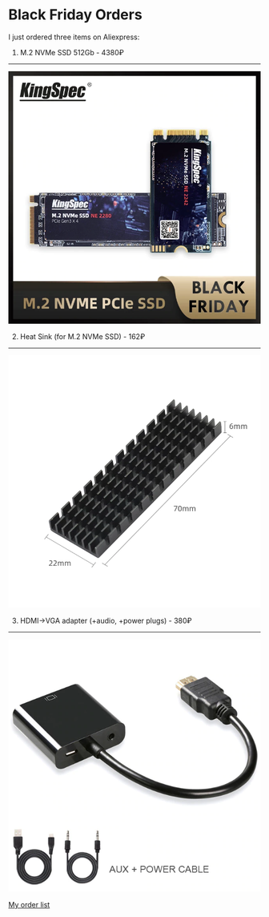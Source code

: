 # Black Friday Orders
I just ordered three items on Aliexpress:
1. M.2 NVMe SSD 512Gb - 4380₽  
----
![M.2-NVMe-SSD](KingSpec-M2-NVMe-ssd-PCIe.jpg)

2. Heat Sink (for M.2 NVMe SSD) - 162₽
---- 
![heat-sink](M-2-NGFF-heat-sink.jpg) 

3. HDMI->VGA adapter (+audio, +power plugs) - 380₽
---- 
![HDMI-VGA-adapter](hdmi-vga-adapter.jpg)

[My order list](https://trade.aliexpress.ru/orderList.htm?spm=a2g0o.cart.1000002.13.5dcd3c00IvXwEr&tracelog=ws_topbar&tsp=1606407098548)
